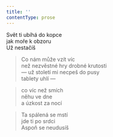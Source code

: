 ```yaml
---
title: ''
contentType: prose
---
```


  

Svět ti ubíhá do kopce  
jak moře k obzoru  
Už nestačíš

> Co nám může vzít víc  
> než nezvěstné hry drobné krutosti  
> — už století mi necpeš do pusy  
> tablety uhlí —

> co víc než smích  
> něhu ve dne  
> a úzkost za nocí

> Ta spálená se mstí  
> jde ti po srdci  
> Aspoň se neudusíš
